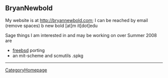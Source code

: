 

## BryanNewbold

My website is at <a class="http" href="http://bryannewbold.com">http://bryannewbold.com</a>; I can be reached by email (remove spaces) b new bold [at]m it[dot]edu 

Sage things I am interested in and may be working on over Summer 2008 are 

* <a href="/freebsd">freebsd</a> porting 
* an mit-scheme and scmutils .spkg 


---

 <a href="/CategoryHomepage">CategoryHomepage</a> 
